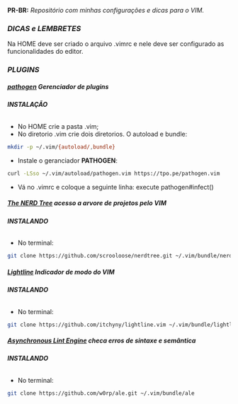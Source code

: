 __PR-BR:__ _Repositório com minhas configurações e dicas para o VIM._

### __*DICAS e LEMBRETES*__

Na HOME deve ser criado o arquivo .vimrc e nele deve ser configurado as funcionalidades do editor.

### __*PLUGINS*__

##### [__pathogen__](https://github.com/tpope/vim-pathogen) _Gerenciador de plugins_ 

###### __INSTALAÇÃO__
* No HOME crie a pasta .vim;
* No diretorio .vim crie dois diretorios. O autoload e bundle:
```sh
mkdir -p ~/.vim/{autoload/,bundle}
```
* Instale o geranciador __PATHOGEN__:
```sh
curl -LSso ~/.vim/autoload/pathogen.vim https://tpo.pe/pathogen.vim
```
* Vá no .vimrc e coloque a seguinte linha:
execute pathogen#infect()

##### [__The NERD Tree__](https://github.com/scrooloose/nerdtree) _acesso a arvore de projetos pelo VIM_ 

###### __INSTALANDO__
* No terminal:
```sh
git clone https://github.com/scrooloose/nerdtree.git ~/.vim/bundle/nerdtree
```
##### [__Lightline__](https://github.com/itchyny/lightline.vim) _Indicador de modo do VIM_

###### __INSTALANDO__
* No terminal:
```sh
git clone https://github.com/itchyny/lightline.vim ~/.vim/bundle/lightline.vim
```
##### [__Asynchronous Lint Engine__](https://github.com/w0rp/ale)  checa erros de sintaxe e semântica

###### __INSTALANDO__
* No terminal:
```sh
git clone https://github.com/w0rp/ale.git ~/.vim/bundle/ale
```
